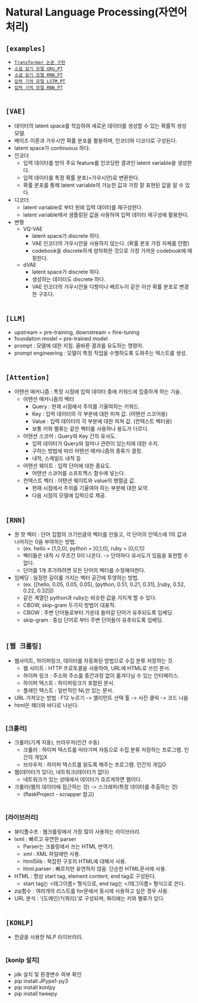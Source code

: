 # Natural Language Processing(자연어 처리)

## `[examples]`
* [`Transformer 논문 구현`](https://github.com/HiMyNameIsDavidKim/ML_Example/blob/main/NLP/transformer_paper.py)
* [`소설 암기 모델 GRU_PT`](https://github.com/HiMyNameIsDavidKim/ML_Example/blob/main/NLP/shakespeare_gru.py)
* [`소설 암기 모델 RNN_PT`](https://github.com/HiMyNameIsDavidKim/ML_Example/blob/main/NLP/shakespeare_rnn.py)
* [`입력 기억 모델 LSTM_PT`](https://github.com/HiMyNameIsDavidKim/ML_Example/blob/main/NLP/remember_lstm.py)
* [`입력 기억 모델 RNN_PT`](https://github.com/HiMyNameIsDavidKim/ML_Example/blob/main/NLP/remember_rnn.py)
<br><br>



## `[VAE]`
* 데이터의 latent space를 학습하여 새로운 데이터를 생성할 수 있는 확률적 생성 모델.
* 베이즈 이론과 가우시안 확률 분포를 활용하며, 인코더와 디코더로 구성된다.
* latent space가 continuous 하다.
* 인코더
    * 입력 데이터를 받아 주요 feature를 인코딩한 결과인 latent variable을 생성한다.
    * 입력 데이터를 특정 확률 분포(=가우시안)로 변환한다.
    * 확률 분포를 통해 latent variable의 가능한 값과 가장 잘 표현된 값을 알 수 있다.
* 디코더
    * latent variable로 부터 원래 입력 데이터를 재구성한다.
    * latent variable에서 샘플링된 값을 사용하여 입력 데이터 재구성에 활용한다.
* 변형
    * VQ-VAE
        * latent space가 discrete 하다.
        * VAE 인코더의 가우시안을 사용하지 않는다. (확률 분포 가정 자체를 안함)
        * codebook을 discrete하게 양자화한 것으로 가장 가까운 codebook에 매핑한다.
    * dVAE
        * latent space가 discrete 하다.
        * 생성하는 데이터도 discrete 하다.
        * VAE 인코더의 가우시안을 다항이나 베르누이 같은 이산 확률 분포로 변경한 구조다.
<br><br>



## `[LLM]`
* upstream = pre-training, downstream = fine-tuning
* foundation model = pre-trained model
* prompt : 모델에 대한 지침. 올바른 결과를 유도하는 명령어.
* prompt engineering : 모델이 특정 작업을 수행하도록 도와주는 텍스트를 생성.
<br><br>



## `[Attention]`
* 어탠션 매커니즘 : 특정 시점에 입력 데이터 중에 키워드에 집중하게 하는 기술.
    * 어탠션 매커니즘의 벡터
        * Query : 현재 시점에서 주의를 기울여하는 키워드.
        * Key : 입력 데이터의 각 부분에 대한 피쳐 값. (어탠션 스코어용)
        * Value : 입력 데이터의 각 부분에 대한 피쳐 값. (컨텍스트 벡터용)
        * 보통 키와 벨류는 같은 벡터를 사용하나 용도가 다르다.
    * 어탠션 스코어 : Query와 Key 간의 유사도.
        * 입력 데이터가 Query와 얼마나 관련이 있는지에 대한 수치.
        * 구하는 방법에 따라 어탠션 매커니즘의 종류가 결정.
        * 내적, 스케일드 내적 등
    * 어탠션 웨이트 : 입력 단어에 대한 중요도.
        * 어탠션 스코어를 소프트맥스 함수에 넣는다.
    * 컨텍스트 벡터 : 어탠션 웨이트와 value의 행렬곱 값.
        * 현재 시점에서 주의를 기울여야 하는 부분에 대한 요약.
        * 다음 시점의 모델에 입력으로 제공.
<br><br>



## `[RNN]`
* 원 핫 벡터 : 단어 집합의 크기만큼의 벡터를 만들고, 각 단어의 인덱스에 1의 값과 나머지는 0을 부여하는 방법.
    * (ex. hello = [1,0,0], python = [0,1,0], ruby = [0,0,1])
    * 벡터들은 내적 시 무조건 0이 나온다. -> 단어마다 유사도가 있음을 표현할 수 없다.
    * 단어를 1개 추가하려면 모든 단어의 벡터를 수정해야한다.
* 임베딩 : 일정한 길이를 가지는 벡터 공간에 투영하는 방법.
    * (ex. [[hello, 0.05, 0.05, 0.05], [python, 0.51, 0.21, 0.31], [ruby, 0.52, 0.22, 0.32]])
    * 같은 계열인 python과 ruby는 비슷한 값을 가지게 할 수 있다.
    * CBOW, skip-gram 두가지 방법이 대표적.
    * CBOW : 주변 단어들로부터 가운데 들어갈 단어가 유추되도록 임베딩.
    * skip-gram : 중심 단어로 부터 주변 단어들이 유추되도록 임베딩.
<br><br>



## `[웹 크롤링]`
* 웹사이트, 하이퍼링크, 데이터를 자동화된 방법으로 수집 분류 저장하는 것.
    * 웹 사이트 : HTTP 프로토콜을 사용하여, URL에 HTML로 쓰인 문서.
    * 하이퍼 링크 : 주소와 주소를 중간과정 없이 옮겨다닐 수 있는 인터페이스.
    * 하이퍼 텍스트 : 하이퍼링크가 포함된 문서.
    * 플레인 텍스트 : 일반적인 NL만 있는 문서.
* URL 가져오는 방법 : F12 누르기 -> 엘리먼트 선택 툴 -> 사진 클릭 -> 코드 나옴
* html은 헤더와 바디로 나뉜다.
<br><br>

### [크롤러]
* 크롤러(기계 자동), 브라우저(인간 수동)
    * 크롤러 : 하이퍼 텍스트를 따라가며 자동으로 수집 분류 저장하는 프로그램. 인간의 개입X
    * 브라우저 : 하이퍼 텍스트를 읽도록 해주는 프로그램. 인간의 개입O
* 웹(데이터가 있다), 네트워크(데이터가 없다)
    * 네트워크가 있는 상태에서 데이터가 흐르게하면 웹이다.
* 크롤러(웹의 데이터에 접근하는 것) -> 스크래퍼(특정 데이터를 추출하는 것)
    * (flaskProject - scrapper 참고)
    <br><br>

### [라이브러리]
* 뷰티플수프 : 웹크롤링에서 가장 많이 사용하는 라이브러리.
* lxml : 빠르고 유연한 parser
    * Parser는 크롤링에서 쓰는 HTML 번역기.
    * xml : XML 파일에만 사용.
    * html5lib : 복잡한 구조의 HTML에 대해서 사용.
    * html.parser : 빠르지만 유연하지 않음. 단순한 HTML문서에 사용.
* HTML : 항상 start tag, element content, end tag로 구성된다.
    * start tag는 <태그이름> 형식으로, end tag는 </태그이름> 형식으로 쓴다.
* zip함수 : 여러개의 리스트를 for문에서 동시에 사용하고 싶은 경우 사용.
* URL 분석 : ‘{도메인}?{쿼리}’로 구성되며, 쿼리에는 키와 벨류가 있다.
<br><br>



## `[KONLP]`
* 한글을 사용한 NLP 라이브러리.
<br><br>



### [konlp 설치]
* jdk 설치 및 환경변수 여부 확인
* pip install JPype1-py3
* pip install konlpy
* pip install tweepy
<br><br>